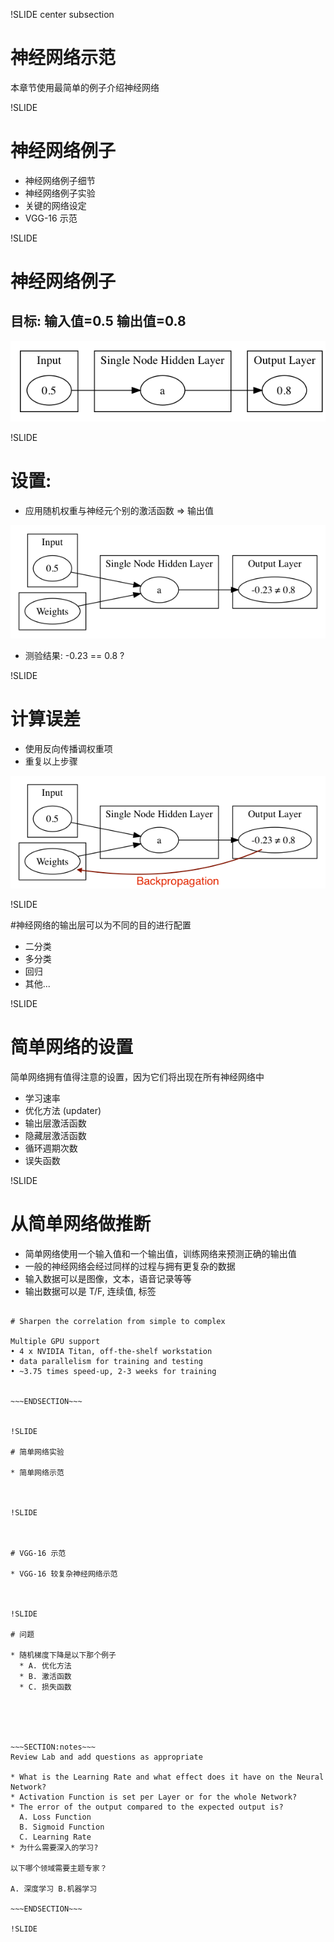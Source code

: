 !SLIDE center subsection

# 神经网络示范


本章节使用最简单的例子介绍神经网络



!SLIDE
# 神经网络例子

* 神经网络例子细节
* 神经网络例子实验
* 关键的网络设定
* VGG-16 示范



!SLIDE


# 神经网络例子

## 目标: 输入值=0.5 输出值=0.8

![Simple Network](../resources/SimplestNetwork1.png)


!SLIDE

# 设置:
* 应用随机权重与神经元个别的激活函数 => 输出值

![Simple Network](../resources/SimplestNetwork2.png)

* 测验结果: -0.23 == 0.8 ?

!SLIDE

# 计算误差

* 使用反向传播调权重项
* 重复以上步骤

![Simple Network](../resources/SimplestNetwork2withbackprop.png)


!SLIDE


#神经网络的输出层可以为不同的目的进行配置

* 二分类
* 多分类
* 回归
* 其他...


!SLIDE

# 简单网络的设置

简单网络拥有值得注意的设置，因为它们将出现在所有神经网络中

* 学习速率
* 优化方法 (updater)
* 输出层激活函数
* 隐藏层激活函数
* 循环週期次数
* 误失函数

!SLIDE

# 从简单网络做推断


* 简单网络使用一个输入值和一个输出值，训练网络来预测正确的输出值
* 一般的神经网络会经过同样的过程与拥有更复杂的数据
* 输入数据可以是图像，文本，语音记录等等
* 输出数据可以是 T/F, 连续值, 标签

~~~SECTION:notes~~~

# Sharpen the correlation from simple to complex

Multiple GPU support
• 4 x NVIDIA Titan, off-the-shelf workstation
• data parallelism for training and testing
• ~3.75 times speed-up, 2-3 weeks for training


~~~ENDSECTION~~~


!SLIDE

# 简单网络实验

* 简单网络示范



!SLIDE



# VGG-16 示范

* VGG-16 较复杂神经网络示范



!SLIDE

# 问题

* 随机梯度下降是以下那个例子
  * A. 优化方法
  * B. 激活函数
  * C. 损失函数





~~~SECTION:notes~~~
Review Lab and add questions as appropriate

* What is the Learning Rate and what effect does it have on the Neural Network?
* Activation Function is set per Layer or for the whole Network?
* The error of the output compared to the expected output is?
  A. Loss Function
  B. Sigmoid Function
  C. Learning Rate
* 为什么需要深入的学习?

以下哪个领域需要主题专家？

A. 深度学习 B.机器学习

~~~ENDSECTION~~~

!SLIDE

